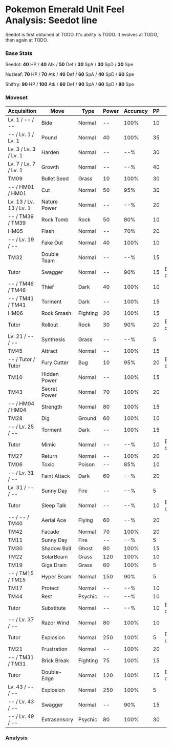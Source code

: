 # Pokemon Emerald Unit Feel Analysis: Seedot line

Seedot is first obtained at TODO. It's ability is TODO. It evolves at TODO, then again at TODO.

### Base Stats

Seedot: **40** HP / **40** Atk / **50** Def / **30** SpA / **30** SpD / **30** Spe

Nuzleaf: **70** HP / **70** Atk / **40** Def / **60** SpA / **40** SpD / **60** Spe

Shiftry: **90** HP / **100** Atk / **60** Def / **90** SpA / **60** SpD / **80** Spe

### Moveset

|Acquisition            |Move        |Type    |Power|Accuracy|PP |Notes                    |
|---                    |---         |---     |---  |---     |---|---                      |
|Lv. 1 / -- / --        |Bide        |Normal  |--   |100%    |10 |                         |
|-- / Lv. 1 / Lv. 1     |Pound       |Normal  |40   |100%    |35 |                         |
|Lv. 3 / Lv. 3 / Lv. 1  |Harden      |Normal  |--   |--%     |30 |                         |
|Lv. 7 / Lv. 7 / Lv. 1  |Growth      |Normal  |--   |--%     |40 |                         |
|TM09                   |Bullet Seed |Grass   |10   |100%    |30 |                         |
|-- / HM01 / HM01       |Cut         |Normal  |50   |95%     |30 |                         |
|Lv. 13 / Lv. 13 / Lv. 1|Nature Power|Normal  |--   |--%     |20 |                         |
|-- / TM39 / TM39       |Rock Tomb   |Rock    |50   |80%     |10 |                         |
|HM05                   |Flash       |Normal  |--   |70%     |20 |                         |
|-- / Lv. 19 / --       |Fake Out    |Normal  |40   |100%    |10 |                         |
|TM32                   |Double Team |Normal  |--   |--%     |15 |                         |
|Tutor                  |Swagger     |Normal  |--   |90%     |15 |Emerald only             |
|-- / TM46 / TM46       |Thief       |Dark    |40   |100%    |10 |                         |
|-- / TM41 / TM41       |Torment     |Dark    |--   |100%    |15 |                         |
|HM06                   |Rock Smash  |Fighting|20   |100%    |15 |                         |
|Tutor                  |Rollout     |Rock    |30   |90%     |20 |Emerald only             |
|Lv. 21 / -- / --       |Synthesis   |Grass   |--   |--%     |5  |                         |
|TM45                   |Attract     |Normal  |--   |100%    |15 |                         |
|-- / Tutor / Tutor     |Fury Cutter |Bug     |10   |95%     |20 |Emerald only             |
|TM10                   |Hidden Power|Normal  |--   |100%    |15 |                         |
|TM43                   |Secret Power|Normal  |70   |100%    |20 |                         |
|-- / HM04 / HM04       |Strength    |Normal  |80   |100%    |15 |                         |
|TM28                   |Dig         |Ground  |60   |100%    |10 |                         |
|-- / Lv. 25 / --       |Torment     |Dark    |--   |100%    |15 |                         |
|Tutor                  |Mimic       |Normal  |--   |--%     |10 |Emerald only             |
|TM27                   |Return      |Normal  |--   |100%    |20 |                         |
|TM06                   |Toxic       |Poison  |--   |85%     |10 |                         |
|-- / Lv. 31 / --       |Faint Attack|Dark    |60   |--%     |20 |                         |
|Lv. 31 / -- / --       |Sunny Day   |Fire    |--   |--%     |5  |                         |
|Tutor                  |Sleep Talk  |Normal  |--   |--%     |10 |Emerald only             |
|-- / -- / TM40         |Aerial Ace  |Flying  |60   |--%     |20 |                         |
|TM42                   |Facade      |Normal  |70   |100%    |20 |                         |
|TM11                   |Sunny Day   |Fire    |--   |--%     |5  |                         |
|TM30                   |Shadow Ball |Ghost   |80   |100%    |15 |                         |
|TM22                   |SolarBeam   |Grass   |120  |100%    |10 |                         |
|TM19                   |Giga Drain  |Grass   |60   |100%    |5  |                         |
|-- / TM15 / TM15       |Hyper Beam  |Normal  |150  |90%     |5  |                         |
|TM17                   |Protect     |Normal  |--   |--%     |10 |                         |
|TM44                   |Rest        |Psychic |--   |--%     |10 |                         |
|Tutor                  |Substitute  |Normal  |--   |--%     |10 |Emerald only             |
|-- / Lv. 37 / --       |Razor Wind  |Normal  |80   |100%    |10 |                         |
|Tutor                  |Explosion   |Normal  |250  |100%    |5  |Emerald only             |
|TM21                   |Frustration |Normal  |--   |100%    |20 |                         |
|-- / TM31 / TM31       |Brick Break |Fighting|75   |100%    |15 |                         |
|Tutor                  |Double-Edge |Normal  |120  |100%    |15 |Emerald only             |
|Lv. 43 / -- / --       |Explosion   |Normal  |250  |100%    |5  |                         |
|-- / Lv. 43 / --       |Swagger     |Normal  |--   |90%     |15 |                         |
|-- / Lv. 49 / --       |Extrasensory|Psychic |80   |100%    |30 |                         |

### Analysis